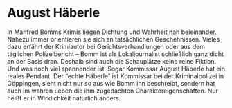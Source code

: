 # August Häberle
In Manfred Bomms Krimis liegen Dichtung und Wahrheit nah beieinander. Nahezu immer orientieren sie sich an tatsächlichen Geschehnissen. Vieles dazu erfährt der Krimiautor bei Gerichtsverhandlungen oder aus dem täglichen Polizeibericht – Bomm ist als Lokaljournalist schließlich ganz dicht an der Basis dran. Deshalb sind auch die Schauplätze keine reine Fiktion. Und was noch viel spannender ist: Sogar Kommissar August Häberle hat ein reales Pendant. Der “echte Häberle“ ist Kommissar bei der Kriminalpolizei in Göppingen, sieht nicht nur so aus wie Bomm ihn beschreibt, sondern hat auch im wahren Leben die ihm zugedachten Charaktereigenschaften. Nur heißt er in Wirklichkeit natürlich anders.

